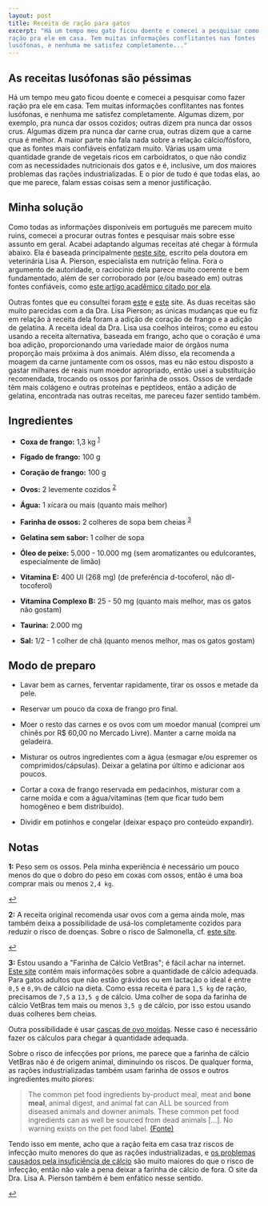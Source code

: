 ```yaml
---
layout: post
title: Receita de ração para gatos
excerpt: "Há um tempo meu gato ficou doente e comecei a pesquisar como fazer
ração pra ele em casa. Tem muitas informações conflitantes nas fontes
lusófonas, e nenhuma me satisfez completamente..."
---
```


## As receitas lusófonas são péssimas

Há um tempo meu gato ficou doente e comecei a pesquisar como fazer ração
pra ele em casa. Tem muitas informações conflitantes nas fontes lusófonas,
e nenhuma me satisfez completamente. Algumas dizem, por exemplo, pra nunca dar
ossos cozidos; outras dizem pra nunca dar ossos crus. Algumas dizem pra nunca
dar carne crua, outras dizem que a carne crua é melhor. A maior parte não fala
nada sobre a relação cálcio/fósforo, que as fontes mais confiáveis enfatizam
muito. Várias usam uma quantidade grande de vegetais ricos em carboidratos,
o que não condiz com as necessidades nutricionais dos gatos e é, inclusive, um
dos maiores problemas das rações industrializadas. E o pior de tudo é que
todas elas, ao que me parece, falam essas coisas sem a menor justificação.

## Minha solução

Como todas as informações disponíveis em português me parecem muito ruins,
comecei a procurar outras fontes e pesquisar mais sobre esse assunto em geral.
Acabei adaptando algumas receitas até chegar à fórmula abaixo. Ela é baseada
principalmente [neste site](http://catinfo.org/making-cat-food/), escrito pela
doutora em veterinária Lisa A. Pierson, especialista em nutrição felina. Fora
o argumento de autoridade, o raciocínio dela parece muito coerente e bem
fundamentado, além de ser corroborado por (e/ou baseado em) outras fontes
confiáveis, como [este artigo acadêmico citado por
ela](http://catinfo.org/docs/DrZoran.pdf).

Outras fontes que eu consultei foram [este](http://fnae.org/raw.html)
e [este](http://www.catnutrition.org/recipes.html) site. As duas receitas são
muito parecidas com a da Dra. Lisa Pierson; as únicas mudanças que eu fiz em
relação à receita dela foram a adição de coração de frango e a adição de
gelatina. A receita ideal da Dra. Lisa usa coelhos inteiros; como eu estou
usando a receita alternativa, baseada em frango, acho que o coração é uma boa
adição, proporcionando uma variedade maior de órgãos numa proporção mais
próxima à dos animais. Além disso, ela recomenda a moagem da carne juntamente
com os ossos, mas eu não estou disposto a gastar milhares de reais num moedor
apropriado, então usei a substituição recomendada, trocando os ossos por
farinha de ossos. Ossos de verdade têm mais colágeno e outras proteínas
e peptídeos, então a adição de gelatina, encontrada nas outras receitas, me
pareceu fazer sentido também.


## Ingredientes

- **Coxa de frango:**       1,3 kg <sup id="a1">[1](#f1)</sup>

- **Fígado de frango:**     100 g

- **Coração de frango:**    100 g

- **Ovos:**                 2 levemente cozidos <sup id="a2">[2](#f2)</sup>

- **Água:**                 1 xícara ou mais (quanto mais melhor)

- **Farinha de ossos:**     2 colheres de sopa bem cheias <sup id="a3">[3](#f3)</sup>

- **Gelatina sem sabor:**   1 colher de sopa

- **Óleo de peixe:**        5.000 - 10.000 mg
                            (sem aromatizantes ou edulcorantes, especialmente
                            de limão)

- **Vitamina E:**           400 UI (268 mg)
                            (de preferência d-tocoferol, não dl-tocoferol)

- **Vitamina Complexo B:**  25 - 50 mg
                            (quanto mais melhor, mas os gatos não gostam)

- **Taurina:**              2.000 mg

- **Sal:**                  1/2 - 1 colher de chá
                            (quanto menos melhor, mas os gatos gostam)


## Modo de preparo

- Lavar bem as carnes, ferventar rapidamente, tirar os ossos e metade da pele.

- Reservar um pouco da coxa de frango pro final.

- Moer o resto das carnes e os ovos com um moedor manual (comprei um chinês
  por R$ 60,00 no Mercado Livre). Manter a carne moída na geladeira.

- Misturar os outros ingredientes com a água (esmagar e/ou espremer os
  comprimidos/cápsulas). Deixar a gelatina por último e adicionar aos poucos.

- Cortar a coxa de frango reservada em pedacinhos, misturar com a carne moída
  e com a água/vitaminas (tem que ficar tudo bem homogêneo e bem distribuído).

- Dividir em potinhos e congelar (deixar espaço pro conteúdo expandir).

## Notas

<b id="f1">1:</b> Peso sem os ossos. Pela minha experiência é necessário um
pouco menos do que o dobro do peso em coxas com ossos, então é uma boa comprar
mais ou menos `2,4 kg`.

[↩](#a1)

<b id="f2">2:</b> A receita original recomenda usar ovos com a gema ainda
mole, mas também deixa a possibilidade de usá-los completamente cozidos para
reduzir o risco de doenças. Sobre o risco de Salmonella, cf. [este
site](https://www.incredibleegg.org/egg-nutrition/egg-safety/#4).

[↩](#a2)

<b id="f3">3:</b> Estou usando a "Farinha de Cálcio VetBras"; é fácil achar na
internet. [Este
site](http://www.peteducation.com/article.cfm?c=1+1400&aid=651) contém mais
informações sobre a quantidade de cálcio adequada. Para gatos adultos que não
estão grávidos ou em lactação o ideal é entre `0,5` e `0,9%` de cálcio na
dieta. Como essa receita é para `1,5 kg` de ração, precisamos de `7,5` a `13,5
g` de cálcio. Uma colher de sopa da farinha de cálcio VetBras tem mais ou
menos `3,5 g` de cálcio, por isso estou usando duas colheres bem cheias.

Outra possibilidade é usar [cascas de ovo
moídas](http://tendenciasnaturebas.com.br/artigos/casca-de-ovo-em-po-um-suplemento-de-calcio/).
Nesse caso é necessário fazer os cálculos para chegar à quantidade adequada.

Sobre o risco de infecções por príons, me parece que a farinha de cálcio
VetBras não é de origem animal, diminuindo os riscos. De qualquer forma, as
rações industrializadas também usam farinha de ossos e outros ingredientes
muito piores:

> The common pet food ingredients by-product meal, meat and **bone meal**,
> animal digest, and animal fat can ALL be sourced from diseased animals and
> downer animals. These common pet food ingredients can as well be sourced
> from dead animals […]. No warning exists on the pet food label.
[(Fonte)](http://www.dogsnaturallymagazine.com/rendered-waste-ingredients-far-more-serious-risk/)

Tendo isso em mente, acho que a ração feita em casa traz riscos de infecção
muito menores do que as rações industrializadas, e [os problemas causados pela
insuficiência de
cálcio](http://www.cat-world.com.au/hypocalcemia-in-cats.html) são muito
maiores do que o risco de infecção, então não vale a pena deixar
a farinha de cálcio de fora. O site da Dra. Lisa A. Pierson também é bem
enfático nesse sentido.

[↩](#a3)


